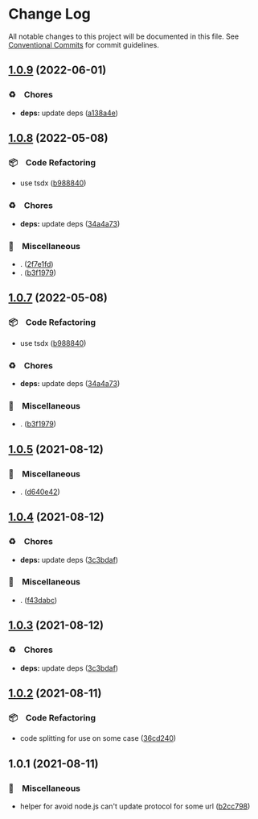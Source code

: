 # Change Log

All notable changes to this project will be documented in this file.
See [Conventional Commits](https://conventionalcommits.org) for commit guidelines.

## [1.0.9](https://github.com/bluelovers/ws-http/compare/replace-url-protocol@1.0.8...replace-url-protocol@1.0.9) (2022-06-01)


### ♻️　Chores

* **deps:** update deps ([a138a4e](https://github.com/bluelovers/ws-http/commit/a138a4e1eee038076a2c21ef175d86842abaafd8))





## [1.0.8](https://github.com/bluelovers/ws-http/compare/replace-url-protocol@1.0.5...replace-url-protocol@1.0.8) (2022-05-08)


### 📦　Code Refactoring

* use tsdx ([b988840](https://github.com/bluelovers/ws-http/commit/b9888400f8f133f2bc6fd9dad22130deebdb697b))


### ♻️　Chores

* **deps:** update deps ([34a4a73](https://github.com/bluelovers/ws-http/commit/34a4a73455fcde24f299dff1d321020d6d4e8064))


### 🔖　Miscellaneous

* . ([2f7e1fd](https://github.com/bluelovers/ws-http/commit/2f7e1fd28e1568e987b6d2594a6627c6b71ca104))
* . ([b3f1979](https://github.com/bluelovers/ws-http/commit/b3f1979e1c28dfc67017ec8979b031e352a7bf25))





## [1.0.7](https://github.com/bluelovers/ws-http/compare/replace-url-protocol@1.0.5...replace-url-protocol@1.0.7) (2022-05-08)


### 📦　Code Refactoring

* use tsdx ([b988840](https://github.com/bluelovers/ws-http/commit/b9888400f8f133f2bc6fd9dad22130deebdb697b))


### ♻️　Chores

* **deps:** update deps ([34a4a73](https://github.com/bluelovers/ws-http/commit/34a4a73455fcde24f299dff1d321020d6d4e8064))


### 🔖　Miscellaneous

* . ([b3f1979](https://github.com/bluelovers/ws-http/commit/b3f1979e1c28dfc67017ec8979b031e352a7bf25))





## [1.0.5](https://github.com/bluelovers/ws-http/compare/replace-url-protocol@1.0.4...replace-url-protocol@1.0.5) (2021-08-12)


### 🔖　Miscellaneous

* . ([d640e42](https://github.com/bluelovers/ws-http/commit/d640e429aa213cf37993aac4a44dbc162bc368b4))





## [1.0.4](https://github.com/bluelovers/ws-http/compare/replace-url-protocol@1.0.2...replace-url-protocol@1.0.4) (2021-08-12)


### ♻️　Chores

* **deps:** update deps ([3c3bdaf](https://github.com/bluelovers/ws-http/commit/3c3bdaf498061eabdbe45f87886eaa3aa8ff30ea))


### 🔖　Miscellaneous

* . ([f43dabc](https://github.com/bluelovers/ws-http/commit/f43dabcd2c55a2197dd658eec39c59db5cde024f))





## [1.0.3](https://github.com/bluelovers/ws-http/compare/replace-url-protocol@1.0.2...replace-url-protocol@1.0.3) (2021-08-12)


### ♻️　Chores

* **deps:** update deps ([3c3bdaf](https://github.com/bluelovers/ws-http/commit/3c3bdaf498061eabdbe45f87886eaa3aa8ff30ea))





## [1.0.2](https://github.com/bluelovers/ws-http/compare/replace-url-protocol@1.0.1...replace-url-protocol@1.0.2) (2021-08-11)


### 📦　Code Refactoring

* code splitting for use on some case ([36cd240](https://github.com/bluelovers/ws-http/commit/36cd240b5dca662b6a5bb1ee681e320715b8cf02))





## 1.0.1 (2021-08-11)


### 🔖　Miscellaneous

* helper for avoid node.js can't update protocol for some url ([b2cc798](https://github.com/bluelovers/ws-http/commit/b2cc79858fcd2244d5a2e330c9f2bc3c5736bba2))
